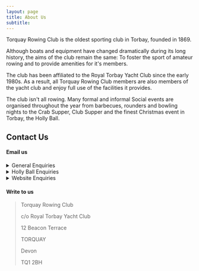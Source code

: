 ```yaml
---
layout: page
title: About Us
subtitle:  
---
```


Torquay Rowing Club is the oldest sporting club in Torbay, founded in 1869.

Although boats and equipment have changed dramatically during its long history, the aims of the club remain the same: To foster the sport of amateur rowing and to provide amenities for it's members.

The club has been affiliated to the Royal Torbay Yacht Club since the early 1980s. As a result, all Torquay Rowing Club members are also members of the yacht club and enjoy full use of the facilities it provides.

The club isn't all rowing. Many formal and informal Social events are organised throughout the year from barbecues, rounders and bowling nights to the Crab Supper, Club Supper and the finest Christmas event in Torbay, the Holly Ball.

## Contact Us

#### Email us

<details>
  <summary>General Enquiries</summary>
  [info@torquayrowingclub.co.uk](mailto:info@torquayrowingclub.co.uk)
</details>

<details>
  <summary>Holly Ball Enquiries</summary>
  [hollyball@torquayrowingclub.co.uk](mailto:hollyball@torquayrowingclub.co.uk)
</details>

<details>
  <summary>Website Enquiries</summary>
  [web@torquayrowingclub.co.uk](mailto:web@torquayrowingclub.co.uk)
</details>

#### Write to us

> Torquay Rowing Club
>
> c/o Royal Torbay Yacht Club
>
> 12 Beacon Terrace
>
> TORQUAY
>
> Devon
>
> TQ1 2BH
